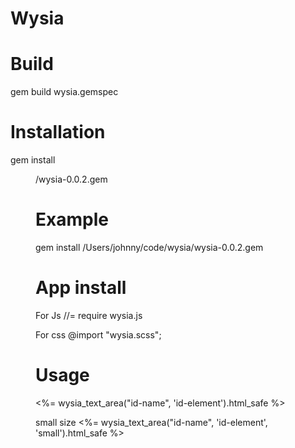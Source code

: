 # Wysia

# Build
gem build wysia.gemspec

# Installation
gem install <dir>/wysia-0.0.2.gem

# Example
gem install /Users/johnny/code/wysia/wysia-0.0.2.gem

# App install
For Js
//= require wysia.js

For css
@import "wysia.scss";

# Usage
<%= wysia_text_area("id-name", 'id-element').html_safe %>

small size
<%= wysia_text_area("id-name", 'id-element', 'small').html_safe %>

